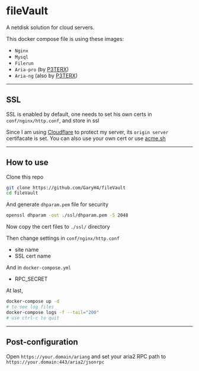 # fileVault

A netdisk solution for cloud servers.

This docker compose file is using these images:
 -  `Nginx`
 -  `Mysql`
 -  `Filerun`
 -  `Aria-pro` (by [P3TERX](https://github.com/P3TERX/Docker-Aria2-Pro))
 -  `Aria-ng` (also by [P3TERX](https://github.com/P3TERX/Docker-Aria2-Pro))

----

## SSL

SSL is enabled by default, one needs to set his own certs in `conf/nginx/http.conf`, and store in ssl

Since I am using [Cloudflare](https://www.cloudflare.com) to protect my server, its `origin server` certifacate is set. You can also use your own cert or use [acme.sh](https://github.com/acmesh-official/acme.sh)



----

## How to use

Clone this repo

```bash
git clone https://github.com/GaryH4/fileVault
cd fileVault
```

And generate `dhparam.pem` file for security
```bash
openssl dhparam -out ./ssl/dhparam.pem -5 2048
```

Now copy the cert files to `./ssl/` directory

Then change settings in `conf/nginx/http.conf`
 - site name
 - SSL cert name

And in `docker-compose.yml`
 - RPC_SECRET

At last,

```bash
docker-compose up -d
# to see log files
docker-compose logs -f --tail="200"
# use ctrl-c to quit
```

----

## Post-configuration

Open `https://your.domain/ariang` and set your aria2 RPC path to `https://your.domain:443/aria2/jsonrpc`
